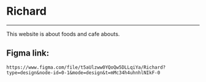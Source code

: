 # Richard

*******

This website is about foods and cafe abouts.

## Figma link:
```
https://www.figma.com/file/t5aUlzww0YQoQw5DLLqiYa/Richard?type=design&node-id=0-1&mode=design&t=mMc34h4uhnhlNIkF-0
``` 